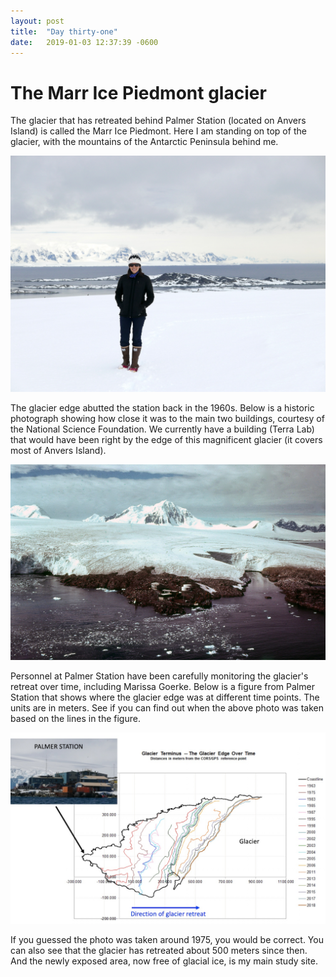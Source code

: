 ```yaml
---
layout: post
title:  "Day thirty-one"
date:   2019-01-03 12:37:39 -0600
---
```

# The Marr Ice Piedmont glacier
The glacier that has retreated behind Palmer Station (located on Anvers Island) is called the Marr Ice Piedmont. Here I am standing on top of the glacier, with the mountains of the Antarctic Peninsula behind me. 

![Historic photo of Palmer station and glacier](/assets/blog_photos/190103/p1060500.jpg)

The glacier edge abutted the station back in the 1960s. Below is a historic photograph showing how close it was to the main two buildings, courtesy of the National Science Foundation. We currently have a building (Terra Lab) that would have been right by the edge of this magnificent glacier (it covers most of Anvers Island).

![Historic photo of Palmer station and glacier](/assets/blog_photos/190103/palmer_antarctica033.jpg)

Personnel at Palmer Station have been carefully monitoring the glacier's retreat over time, including Marissa Goerke. Below is a figure from Palmer Station that shows where the glacier edge was at different time points. The units are in meters. See if you can find out when the above photo was taken based on the lines in the figure. 

![Historic photo of Palmer station and glacier](/assets/blog_photos/190103/20190103_screenshot.jpg)

If you guessed the photo was taken around 1975, you would be correct. You can also see that the glacier has retreated about 500 meters since then. And the newly exposed area, now free of glacial ice, is my main study site. 


